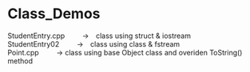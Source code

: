 # Class_Demos
StudentEntry.cpp&ensp;&ensp;&ensp;&ensp;&ensp;->&ensp;&ensp;class using struct & iostream<br />
StudentEntry02&ensp;&ensp;&ensp;&ensp;&ensp;->&ensp;&ensp;class using class & fstream<br />
Point.cpp&ensp;&ensp;&ensp;&ensp;&ensp;-> class using base Object class and overiden ToString() method<br />
